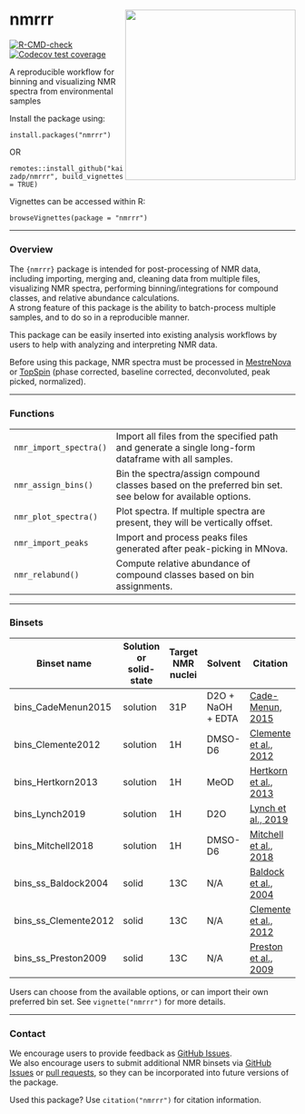 # nmrrr <a href='https://github.com/kaizadp/nmrrr'><img src='images/nmr_hex.png' align="right" height="300" /></a>

<!-- badges: start -->
  [![R-CMD-check](https://github.com/kaizadp/nmrrr/workflows/R-CMD-check/badge.svg)](https://github.com/kaizadp/nmrrr/actions)
[![Codecov test coverage](https://codecov.io/gh/kaizadp/nmrrr/branch/master/graph/badge.svg)](https://app.codecov.io/gh/kaizadp/nmrrr?branch=master)
<!-- badges: end -->

A reproducible workflow for binning and visualizing NMR spectra from environmental samples

Install the package using:

`install.packages("nmrrr")`

OR

`remotes::install_github("kaizadp/nmrrr", build_vignettes = TRUE)`

Vignettes can be accessed within R:

`browseVignettes(package = "nmrrr")`

---

### Overview

The `{nmrrr}` package is intended for post-processing of NMR data, 
including importing, merging and, cleaning data from multiple files, 
visualizing NMR spectra, performing binning/integrations for compound classes, 
and relative abundance calculations.   
A strong feature of this package is the ability to batch-process multiple samples, and to do so in a reproducible manner. 

This package can be easily inserted into existing analysis workflows by users 
to help with analyzing and interpreting NMR data. 

Before using this package, NMR spectra must be processed in
[MestreNova](https://mestrelab.com/download/mnova/) or
[TopSpin](https://www.bruker.com/en/products-and-solutions/mr/nmr-software/topspin.html) 
(phase corrected, baseline corrected, deconvoluted, peak picked, normalized).

---- 

### Functions

|                        |                                                                                                              |
|------------------------|--------------------------------------------------------------------------------------------------------------|
| `nmr_import_spectra()` | Import all files from the specified path and generate a single long-form dataframe with all samples.         |
| `nmr_assign_bins()`    | Bin the spectra/assign compound classes based on the preferred bin set. see below for available options.     |
| `nmr_plot_spectra()`   | Plot spectra. If multiple spectra are present, they will be vertically offset.                               |
| `nmr_import_peaks`     | Import and process peaks files generated after peak-picking in MNova.                                        |
| `nmr_relabund()`       | Compute relative abundance of compound classes based on bin assignments.                                     |

----

### Binsets

| Binset name | Solution or solid-state | Target NMR nuclei | Solvent | Citation |
|----|----|-----|----|-----|
| bins_CadeMenun2015 | solution | 31P | D2O + NaOH + EDTA | [Cade-Menun, 2015](https://doi.org/10.1016/j.geoderma.2014.12.016) | 
| bins_Clemente2012 | solution | 1H | DMSO-D6 | [Clemente et al., 2012](https://doi.org/10.1071/EN11096)
| bins_Hertkorn2013 | solution | 1H | MeOD | [Hertkorn et al., 2013](https://doi.org/10.5194/bg-10-1583-2013)
| bins_Lynch2019 | solution | 1H | D2O | [Lynch et al., 2019](https://doi.org/10.1029/2018gb006030)
| bins_Mitchell2018 | solution | 1H | DMSO-D6 | [Mitchell et al., 2018](https://doi.org/10.3390/soils2010008)
| bins_ss_Baldock2004 | solid | 13C | N/A | [Baldock et al., 2004](https://doi.org/10.1016/j.marchem.2004.06.016)
| bins_ss_Clemente2012 | solid | 13C | N/A | [Clemente et al., 2012](https://doi.org/10.1071/EN11096)
| bins_ss_Preston2009 | solid | 13C | N/A | [Preston et al., 2009](https://doi.org/10.1007/s10021-009-9266-0)

Users can choose from the available options, or can import their own preferred bin set. See `vignette("nmrrr")` for more details. 

---

### Contact

We encourage users to provide feedback as [GitHub Issues](https://github.com/kaizadp/nmrrr/issues).  
We also encourage users to submit additional NMR binsets via [GitHub Issues](https://github.com/kaizadp/nmrrr/issues) or [pull requests](https://github.com/kaizadp/nmrrr/pulls), so they can be incorporated into future versions of the package.  

Used this package? Use `citation("nmrrr")` for citation information.
